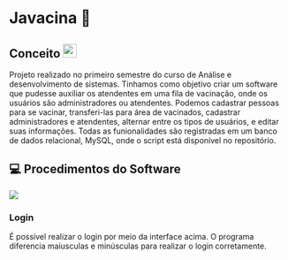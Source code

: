 # Javacina 💉

## Conceito <img src="https://media.giphy.com/media/hvRJCLFzcasrR4ia7z/giphy.gif" width="25px">
Projeto realizado no primeiro semestre do curso de Análise e desenvolvimento de sistemas.
Tinhamos como objetivo criar um software que pudesse auxiliar os atendentes em uma fila de vacinação, onde os usuários são administradores ou atendentes. Podemos cadastrar
pessoas para se vacinar, transferi-las para área de vacinados, cadastrar administradores e atendentes, alternar entre os tipos de usuários, e editar suas informações. 
Todas as funionalidades são registradas em um banco de dados relacional, MySQL, onde o script está disponível no repositório.

## 💻 Procedimentos do Software
<img src = "https://uploaddeimagens.com.br/images/003/470/437/full/login.jpg?1633613999">

### Login
É possível realizar o login por meio da interface acima. O programa diferencia maiusculas e minúsculas para realizar o login corretamente.
